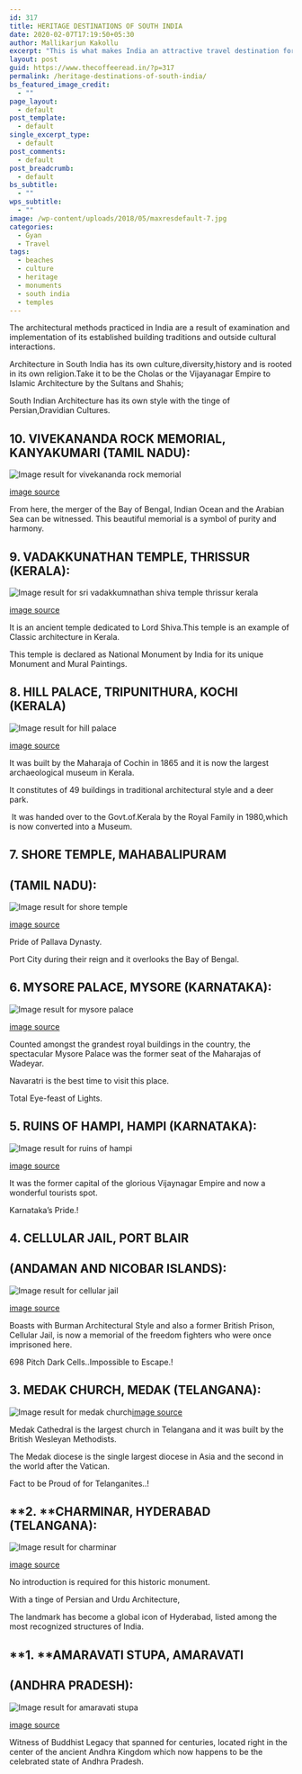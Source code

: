 ```yaml
---
id: 317
title: HERITAGE DESTINATIONS OF SOUTH INDIA
date: 2020-02-07T17:19:50+05:30
author: Mallikarjun Kakollu
excerpt: "This is what makes India an attractive travel destination for history buffs. It's a place where you not just listen to stories but also, see, feel and relive them. While North India's palaces, fortresses and tombs are magnets for culture vultures, South India's riches are no less magnificent."
layout: post
guid: https://www.thecoffeeread.in/?p=317
permalink: /heritage-destinations-of-south-india/
bs_featured_image_credit:
  - ""
page_layout:
  - default
post_template:
  - default
single_excerpt_type:
  - default
post_comments:
  - default
post_breadcrumb:
  - default
bs_subtitle:
  - ""
wps_subtitle:
  - ""
image: /wp-content/uploads/2018/05/maxresdefault-7.jpg
categories:
  - Gyan
  - Travel
tags:
  - beaches
  - culture
  - heritage
  - monuments
  - south india
  - temples
---
```

The architectural methods practiced in India are a result of examination and implementation of its established building traditions and outside cultural interactions.

Architecture in South India has its own culture,diversity,history and is rooted in its own religion.Take it to be the Cholas or the Vijayanagar Empire to Islamic Architecture by the Sultans and Shahis;

South Indian Architecture has its own style with the tinge of Persian,Dravidian Cultures.

## **10. VIVEKANANDA ROCK MEMORIAL, KANYAKUMARI (TAMIL NADU):**

![Image result for vivekananda rock memorial](https://upload.wikimedia.org/wikipedia/en/b/b8/Vivekananda_Rock_Memorial%2C_Kanyakumari%2C_India_2.jpg) 

[image source](https://www.google.co.in/search?biw=1350&bih=568&tbs=isz%3Alt%2Cislt%3Axga&tbm=isch&sa=1&ei=NHTtWtXbMMzgvgSloYXwAQ&q=vivekananda+rock+memorial&oq=vivekananda+&gs_l=img.3.2.0i67k1j0j0i67k1l2j0l6.479164.482544.0.484570.9.7.0.2.2.0.278.783.0j3j1.4.0....0...1c.1.64.img..3.6.804...35i39k1.0.xEf71mMIq8A#imgrc=LHH82p8UZpMoLM:)

From here, the merger of the Bay of Bengal, Indian Ocean and the Arabian Sea can be witnessed. This beautiful memorial is a symbol of purity and harmony.

## **9. VADAKKUNATHAN TEMPLE, THRISSUR (KERALA):**

![Image result for sri vadakkumnathan shiva temple thrissur kerala](http://epuja.co.in/upload/Thrissur-Sri-Vadakkumnathan-Mahadevar-Shiva-Temple3.jpg) 

[image source](https://www.google.co.in/search?biw=1350&bih=568&tbs=isz%3Alt%2Cislt%3Axga&tbm=isch&sa=1&ei=anbtWuqMIovSvwTet56QCA&q=sri+vadakkumnathan+shiva+temple+thrissur+kerala&oq=vada+temple+kerala&gs_l=img.3.0.0i8i7i30k1.23169.23688.0.25980.4.4.0.0.0.0.196.364.0j2.2.0....0...1c.1.64.img..2.2.363....0.y3jKedvLCpk#imgrc=Br7M4ylHSuOo-M:)

It is an ancient temple dedicated to Lord Shiva.This temple is an example of Classic architecture in Kerala.

This temple is declared as National Monument by India for its unique Monument and Mural Paintings.

## **8. HILL PALACE, TRIPUNITHURA, KOCHI (KERALA)**

![Image result for hill palace](https://2.bp.blogspot.com/-7n22q4B0puM/WcH6gwmc5NI/AAAAAAAAVaY/CJ_0E0o1u5INoYYqOXxs5BiNwblBHjfOACLcBGAs/s1600/the-hill-palace-museum-3.jpg) 

[image source](https://www.google.co.in/search?biw=1350&bih=568&tbs=isz%3Alt%2Cislt%3Axga&tbm=isch&sa=1&ei=hnbtWpfHCIzdvAT-rLzIDA&q=hill+palace&oq=hill+&gs_l=img.3.0.0i67k1l4j0j0i67k1j0l4.45883.47360.0.49069.5.5.0.0.0.0.194.561.0j3.3.0....0...1c.1.64.img..2.3.559...35i39k1.0.-ggP3SRwXzE#imgrc=7QJqb7g2nBiiQM:)

It was built by the Maharaja of Cochin in 1865 and it is now the largest archaeological museum in Kerala.

It constitutes of 49 buildings in traditional architectural style and a deer park.

<div>
   It was handed over to the Govt.of.Kerala by the Royal Family in 1980,which is now converted into a Museum.
</div>

## **7. SHORE TEMPLE, MAHABALIPURAM** 

## **(TAMIL NADU):**

![Image result for shore temple](http://www.themysteriousindia.net/wp-content/uploads/Shore-temple-mahabalipuram.jpg) 

[image source](https://www.google.co.in/search?biw=1350&bih=568&tbs=isz%3Alt%2Cislt%3Axga&tbm=isch&sa=1&ei=uHbtWqj8PInivASexrywBg&q=shore+temple&oq=shore+&gs_l=img.3.0.0l10.55342.56470.0.58087.6.6.0.0.0.0.222.575.0j2j1.3.0....0...1c.1.64.img..3.3.572...35i39k1j0i67k1.0.9fgR7HAhTl8#imgrc=czTfSOQ-nNrVmM:)

Pride of Pallava Dynasty.

Port City during their reign and it overlooks the Bay of Bengal.

## **6. MYSORE PALACE, MYSORE (KARNATAKA):**

![Image result for mysore palace](http://static.dnaindia.com/sites/default/files/styles/full/public/2015/10/03/381768-271734-mysore-palaceuday-shankar.jpg) 

[image source](https://www.google.co.in/search?biw=1350&bih=568&tbs=isz%3Alt%2Cislt%3Axga&tbm=isch&sa=1&ei=9HbtWqqjNYP3vgTs86PgBA&q=mysore+palace&oq=mysore+&gs_l=img.3.0.0i67k1l3j0l3j0i67k1j0l3.66453.67734.0.68732.7.5.0.2.2.0.239.595.0j2j1.3.0....0...1c.1.64.img..2.5.613...35i39k1.0.3UM9uEfuqVg#imgrc=DYsAdMeKgh9JaM:)

Counted amongst the grandest royal buildings in the country, the spectacular Mysore Palace was the former seat of the Maharajas of Wadeyar.

Navaratri is the best time to visit this place.

Total Eye-feast of Lights.

## **5. RUINS OF HAMPI, HAMPI (KARNATAKA):**

![Image result for ruins of hampi](https://i.ytimg.com/vi/TH8kFMQfDxE/maxresdefault.jpg) 

[image source](https://www.google.co.in/search?biw=1350&bih=568&tbs=isz%3Alt%2Cislt%3Axga&tbm=isch&sa=1&ei=O3ftWtugDMH3vgSz74zACQ&q=ruins+of+hampii&oq=ruins+of+hampii&gs_l=img.3...50020.53015.0.53247.15.12.0.3.3.0.207.1603.0j8j1.9.0....0...1c.1.64.img..3.11.1460...0j35i39k1j0i67k1j0i30k1j0i8i30k1j0i24k1.0.sd0xkFGwYO0#imgrc=mk48urFok6qFNM:)

It was the former capital of the glorious Vijaynagar Empire and now a wonderful tourists spot.

Karnataka’s Pride.!

## **4. CELLULAR JAIL, PORT BLAIR** 

## **(ANDAMAN AND NICOBAR ISLANDS):**

![Image result for cellular jail](https://upload.wikimedia.org/wikipedia/commons/d/d0/Cellular_Jail%2C_Andaman_and_Nicobar.JPG) 

[image source](https://www.google.co.in/search?biw=1350&bih=568&tbs=isz%3Alt%2Cislt%3Axga&tbm=isch&sa=1&ei=5XftWsidEIvqvgTzvJvgCQ&q=cellular+jail&oq=cellular+jail&gs_l=img.3..0l10.4686.5725.0.5926.6.4.0.1.1.0.246.631.0j1j2.3.0....0...1c.1.64.img..3.3.462...0i67k1.0.s_ju5c1IndU#imgrc=f4JXpBNd81XJLM:)

Boasts with Burman Architectural Style and also a former British Prison, Cellular Jail, is now a memorial of the freedom fighters who were once imprisoned here.

698 Pitch Dark Cells..Impossible to Escape.!

## **3. MEDAK CHURCH, MEDAK (TELANGANA):**

<span class="sr-img-credit"><img src="https://2.bp.blogspot.com/-1-sdSfSETSU/VuzP-vid2TI/AAAAAAAAItg/feEQ54h-DoMRjkcv7EC33TfuZl5SqLOFQ/s1600/Medak%2BCathedral%2BMonument.jpg" alt="Image result for medak church" /><a href="https://www.google.co.in/search?biw=1350&bih=568&tbs=isz%3Alt%2Cislt%3Axga&tbm=isch&sa=1&ei=7HftWu-vGYPMvwTlsZ64Cw&q=medak+church&oq=medak+&gs_l=img.3.0.0l10.47475.48521.0.50076.6.6.0.0.0.0.213.580.0j2j1.3.0....0...1c.1.64.img..3.3.577...35i39k1j0i67k1.0.HN4XXNobG28#imgrc=hdHY1nBvW0V3LM:">image source</a></span>

Medak Cathedral is the largest church in Telangana and it was built by the British Wesleyan Methodists.

The Medak diocese is the single largest diocese in Asia and the second in the world after the Vatican.

Fact to be Proud of for Telanganites..!

## **2. ****CHARMINAR, HYDERABAD (TELANGANA):**

![Image result for charminar](https://www.whatsuplife.in/hyderabad/blog/wp-content/uploads/2018/03/charminar.jpg) 

[image source](https://www.google.co.in/search?biw=1350&bih=568&tbs=isz%3Alt%2Cislt%3Axga&tbm=isch&sa=1&ei=H3jtWpmuOInjvgTRo7GgCw&q=charminar&oq=charminar&gs_l=img.3..0l10.86980.88966.0.89341.9.9.0.0.0.0.237.1184.0j4j2.6.0....0...1c.1.64.img..3.6.1181...35i39k1j0i67k1.0.8-aZTLc7Dqc#imgrc=pqFy7Zh6gufP0M:)

No introduction is required for this historic monument.

With a tinge of Persian and Urdu Architecture,

The landmark has become a global icon of Hyderabad, listed among the most recognized structures of India.

## **1. ****AMARAVATI STUPA, AMARAVATI** 

## **(ANDHRA PRADESH):**

![Image result for amaravati stupa](https://upload.wikimedia.org/wikipedia/commons/c/ce/Amaravati_Stupa_relief_at_Museum.jpg) 

[image source](https://www.google.co.in/search?biw=1350&bih=568&tbs=isz%3Alt%2Cislt%3Axga&tbm=isch&sa=1&ei=enjtWrn9HcXsvgTvkq74CA&q=amaravati+stupa&oq=amaravati+s&gs_l=img.3.0.0l10.83340.86164.0.88901.11.10.0.1.1.0.340.1506.0j3j3j1.7.0....0...1c.1.64.img..3.8.1514...35i39k1j0i67k1j0i10k1.0.ChRdbxT-BP4#imgrc=b9f7EU_VuGBicM:)

Witness of Buddhist Legacy that spanned for centuries, located right in the center of the ancient Andhra Kingdom which now happens to be the celebrated state of Andhra Pradesh.

&nbsp;